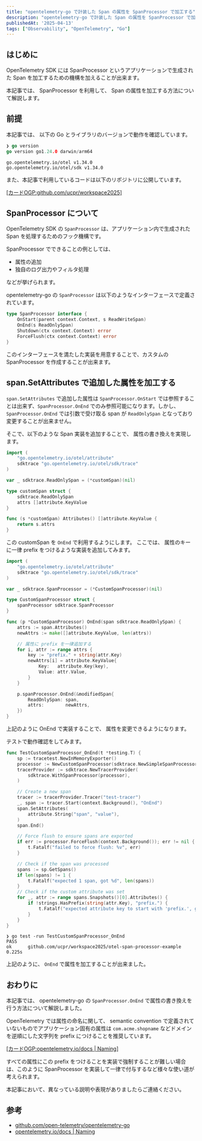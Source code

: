 ```yaml
---
title: "opentelemetry-go で計装した Span の属性を SpanProcessor で加工する"
description: "opentelemetry-go で計装した Span の属性を SpanProcessor で加工する方法について解説します。"
publishedAt: '2025-04-13'
tags: ["Observability", "OpenTelemetry", "Go"]
---
```


## はじめに

OpenTelemetry SDK には SpanProcessor というアプリケーションで生成された Span を加工するための機構を加えることが出来ます。

本記事では、 SpanProcessor を利用して、 Span の属性を加工する方法について解説します。

## 前提

本記事では、 以下の Go とライブラリのバージョンで動作を確認しています。

```go
❯ go version
go version go1.24.0 darwin/arm64
```

```
go.opentelemetry.io/otel v1.34.0
go.opentelemetry.io/otel/sdk v1.34.0
```

また、本記事で利用しているコードは以下のリポジトリに公開しています。

[[カードOGP:github.com/ucpr/workspace2025]](https://github.com/ucpr/workspace2025/tree/main/otel-span-processor-example)

## SpanProcessor について

OpenTelemetry SDK の `SpanProcessor` は、アプリケーション内で生成された Span を処理するためのフック機構です。

SpanProcessor でできることの例としては、

- 属性の追加
- 独自のログ出力やフィルタ処理

などが挙げられます。

opentelemetry-go の `SpanProcessor` は以下のようなインターフェースで定義されています。

```go
type SpanProcessor interface {
	OnStart(parent context.Context, s ReadWriteSpan)
	OnEnd(s ReadOnlySpan)
	Shutdown(ctx context.Context) error
	ForceFlush(ctx context.Context) error
}
```

このインターフェースを満たした実装を用意することで、カスタムの SpanProcessor を作成することが出来ます。

## span.SetAttributes で追加した属性を加工する

`span.SetAttributes` で追加した属性は `SpanProcessor.OnStart` では参照することは出来ず、`SpanProcessor.OnEnd` でのみ参照可能になります。しかし、`SpanProcessor.OnEnd` では引数で受け取る span が `ReadOnlySpan` となっており変更することが出来ません。

そこで、以下のような Span 実装を追加することで、 属性の書き換えを実現します。

```go
import (
	"go.opentelemetry.io/otel/attribute"
	sdktrace "go.opentelemetry.io/otel/sdk/trace"
)

var _ sdktrace.ReadOnlySpan = (*customSpan)(nil)

type customSpan struct {
	sdktrace.ReadOnlySpan
	attrs []attribute.KeyValue
}

func (s *customSpan) Attributes() []attribute.KeyValue {
	return s.attrs
}
```

この customSpan を `OnEnd` で利用するようにします。
ここでは、 属性のキーに一律 prefix をつけるような実装を追加してみます。

```go
import (
	"go.opentelemetry.io/otel/attribute"
	sdktrace "go.opentelemetry.io/otel/sdk/trace"
)

var _ sdktrace.SpanProcessor = (*CustomSpanProcessor)(nil)

type CustomSpanProcessor struct {
	spanProcessor sdktrace.SpanProcessor
}

func (p *CustomSpanProcessor) OnEnd(span sdktrace.ReadOnlySpan) {
	attrs := span.Attributes()
	newAttrs := make([]attribute.KeyValue, len(attrs))

	// 属性に prefix を一律追加する
	for i, attr := range attrs {
		key := "prefix." + string(attr.Key)
		newAttrs[i] = attribute.KeyValue{
			Key:   attribute.Key(key),
			Value: attr.Value,
		}
	}

	p.spanProcessor.OnEnd(&modifiedSpan{
		ReadOnlySpan: span,
		attrs:        newAttrs,
	})
}
```

上記のように OnEnd で実装することで、 属性を変更できるようになります。

テストで動作確認をしてみます。

```go
func TestCustomSpanProcessor_OnEnd(t *testing.T) {
	sp := tracetest.NewInMemoryExporter()
	processor := NewCustomSpanProcessor(sdktrace.NewSimpleSpanProcessor(sp))
	tracerProvider := sdktrace.NewTracerProvider(
		sdktrace.WithSpanProcessor(processor),
	)

	// Create a new span
	tracer := tracerProvider.Tracer("test-tracer")
	_, span := tracer.Start(context.Background(), "OnEnd")
	span.SetAttributes(
		attribute.String("span", "value"),
	)
	span.End()

	// Force flush to ensure spans are exported
	if err := processor.ForceFlush(context.Background()); err != nil {
		t.Fatalf("failed to force flush: %v", err)
	}

	// Check if the span was processed
	spans := sp.GetSpans()
	if len(spans) != 1 {
		t.Fatalf("expected 1 span, got %d", len(spans))
	}
	// Check if the custom attribute was set
	for _, attr := range spans.Snapshots()[0].Attributes() {
		if !strings.HasPrefix(string(attr.Key), "prefix.") {
			t.Fatalf("expected attribute key to start with 'prefix.', got %s", attr.Key)
		}
	}
}
```

```
❯ go test -run TestCustomSpanProcessor_OnEnd
PASS
ok      github.com/ucpr/workspace2025/otel-span-processor-example       0.225s
```

上記のように、 `OnEnd` で属性を加工することが出来ました。

## おわりに

本記事では、 opentelemetry-go の `SpanProcessor.OnEnd` で属性の書き換えを行う方法について解説しました。 

OpenTelemetry では属性の命名に関して、 semantic convention で定義されていないものでアプリケーション固有の属性は `com.acme.shopname` などドメインを逆順にした文字列を prefix につけることを推奨しています。

[[カードOGP:opentelemetry.io/docs | Naming]](https://opentelemetry.io/docs/specs/semconv/general/naming/#recommendations-for-application-developers)

すべての属性にこの prefix をつけることを実装で強制することが難しい場合は、このように SpanProcessor を実装して一律で付与するなど様々な使い道が考えられます。

本記事において、異なっている説明や表現がありましたらご連絡ください。

## 参考

- [github.com/open-telemetry/opentelemetry-go](https://github.com/open-telemetry/opentelemetry-go)
- [opentelemetry.io/docs | Naming](https://opentelemetry.io/docs/specs/semconv/general/naming/#recommendations-for-application-developers)
